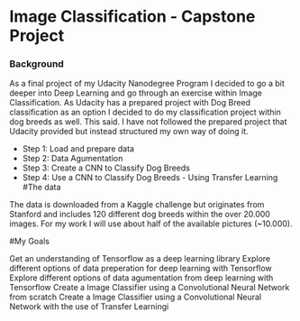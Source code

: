 # Image Classification - Capstone Project
### Background

As a final project of my Udacity Nanodegree Program I decided to go a bit deeper into Deep Learning and go through an exercise within Image Classification. As Udacity has a prepared project with Dog Breed classification as an option I decided to do my classification project within dog breeds as well. This said. I have not followed the prepared project that Udacity provided but instead structured my own way of doing it.

* Step 1: Load and prepare data
* Step 2: Data Agumentation
* Step 3: Create a CNN to Classify Dog Breeds
* Step 4: Use a CNN to Classify Dog Breeds - Using Transfer Learning
#The data

The data is downloaded from a Kaggle challenge but originates from Stanford and includes 120 different dog breeds within the over 20.000 images. For my work I will use about half of the available pictures (~10.000).

#My Goals

Get an understanding of Tensorflow as a deep learning library
Explore different options of data preperation for deep learning with Tensorflow
Explore different options of data agumentation from deep learning with Tensorflow
Create a Image Classifier using a Convolutional Neural Network from scratch
Create a Image Classifier using a Convolutional Neural Network with the use of Transfer Learningi
